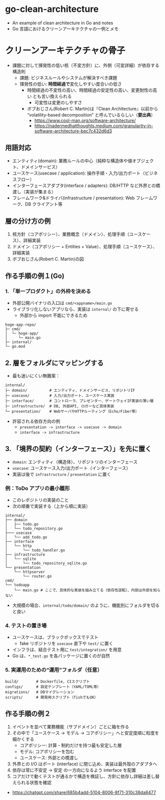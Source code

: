 # go-clean-architecture

- An example of clean architecture in Go and notes
- Go 言語におけるクリーンアーキテクチャの一例とメモ

# クリーンアーキテクチャの骨子

- 課題に対して揮発性の低い核（不変方針）に、外側（可変詳細）が依存する構造則
  - 課題: ビジネスルールやシステムが解決すべき課題
  - 揮発性の低い: **時間経過で**変化しやすい度合いの低さ
    - 時間経過の不変性の高い、時間経過の安定性の高い、変更耐性の高い とも言い換えられる
      - 可変性は変更のしやすさ
    - ボブおじさん(Robert C. Martin)は『Clean Architecture』以前から
      “volatility-based decomposition” と呼んでいるらしい（**要出典**）
      - https://www.cool-man.org/software-architecture/
      - https://nadermedhatthoughts.medium.com/granularity-in-software-architecture-bec7c432d6d3

## 用語対応

- エンティティ(domain):
  業務ルールの中心（純粋な構造体や値オブジェクト、ドメインサービス）
- ユースケース(usecase / application):
  操作手順・入力/出力ポート（ビジネスフロー）
- インターフェースアダプタ(interface / adapters):
  DB/HTTP など外界との橋渡し（実装が集まる）
- フレームワーク&ドライバ(infrastructure / presentation):
  Web フレームワーク、DB クライアント等

## 層の分け方の例

1. 核方針（コアポリシー）、業務概念（ドメイン）、処理手順（ユースケース）、詳細実装
2. ドメイン（コアポリシー + Entities + Value）、処理手順（ユースケース）、詳細実装
3. ボブおじさん(Robert C. Martin)の図

## 作る手順の例１(Go)

### 1. 「単一プロダクト」の外枠を決める

- 外部公開バイナリの入口は `cmd/<appname>/main.go`
- ライブラリ化しないアプリなら、実装は `internal/` の下に寄せる
  - 外部から import 不能にできるため

```
hoge-app-repo/
├─ cmd/
│  └─ hoge-app/
│     └─ main.go
├─ internal/
└─ go.mod
```

## 2. 層をフォルダにマッピングする

- 最も迷いにくい無難案：

```
internal/
├─ domain/          # エンティティ、ドメインサービス、リポジトリIF
├─ usecase/         # 入力/出力ポート、ユースケース実装
├─ interface/       # コントローラ、プレゼンター、ゲートウェイIF実装の薄い層
├─ infrastructure/  # DB, 外部API, ロガーなど具体実装
└─ presentation/    # WebサーバやHTTPルーティング（Echo/Fiber等）
```

- 許容される依存方向の例
  - `presentation -> interface -> usecase -> domain`
  - `interface -> infrastructure`

## 3. 「境界の契約（インターフェース）」を先に置く

- `domain`: エンティティ（構造体）、リポジトリのインターフェース
- `usecase`: ユースケース入力/出力ポート（インターフェース）
- 実装は後で `infrastructure` / `presentation` に置く

### 例：ToDo アプリの最小雛形

- このレポジトリの実装のこと
- 次の順番で実装する（上から順に実装）

```
internal/
├── domain
│   ├── todo.go
│   └── todo_repository.go
├─── usecase
│   └── add_todo.go
├── interface
│   └── http
│       └── todo_handler.go
├── infrastructure
│   └── sqlite
│       └── todo_repository_sqlite.go
└── presentation
    └── httpserver
        └── router.go
cmd/
└── todoapp
    └── main.go # ここで、具体的な実装を組み立てる（依存性逆転）、内部は外部を知らない
```

- 大規模の場合、`internal/todo/domain/` のように、機能別にフォルダを切ると良い

### 4. テストの置き場

- ユースケースは、ブラックボックスでテスト
  - fake リポジトリを `usecase` 直下や `test/` に置く
- インフラは、結合テスト用に `test/integration/` を用意
- Go は、`*_test.go` を各パッケージに置くのが自然

### 5. 実運用のための“運用”フォルダ（任意）

```
build/        # Dockerfile, CIスクリプト
configs/      # 設定テンプレート（YAML/TOML等）
migrations/   # DBマイグレーション
scripts/      # 開発用スクリプト（fishでもOK）
```

## 作る手順の例２

1. イベントを並べて業務機能（サブドメイン）ごとに箱を作る
2. その中で「ユースケース → モデル → コアポリシー」へと安定度順に粒度を細かくする
   - コアポリシー: 計算・制約だけを持つ最も安定した層
   - モデル: コアポリシーを包む
   - ユースケース: 外部との橋渡し
3. 外界との I/O はポート (interface) に閉じ込め、実装は最外殻のアダプタへ
4. 依存は常に不安定 → 安定 の一方向になるよう interface を配置
5. コアだけで動くテストが通るかで構造を検証し、方針に依存し詳細は差し替えられる状態を確認

- https://chatgpt.com/share/685b4add-5104-8006-8f71-310c38da8477
